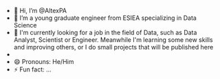 - 👋 Hi, I’m @AltexPA
- 👀 I’m a young graduate engineer from ESIEA specializing in Data Science
- 💞️ I'm currently looking for a job in the field of Data, such as Data Analyst, Scientist or Engineer. Meanwhile I'm learning some new skills and improving others, or I do small projects that will be published here
- 
- 😄 Pronouns: He/Him
- ⚡ Fun fact: ...

